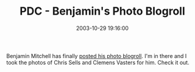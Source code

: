 ﻿---
layout: post
title: "PDC - Benjamin's Photo Blogroll"
comments: false
date: 2003-10-29 19:16:00
updated: 2004-05-02 14:34:00
categories:
 - Community
subtext-id: f81bba6a-8c24-43d1-b767-1a5f1d46e2fe
alias: /blog/PDC---Benjamins-Photo-Blogroll.aspx
---


Benjamin Mitchell has finally [posted his photo blogroll](http://benjaminm.net/PDCPhotoBlogRoll.html). I'm in there and I took the photos of Chris Sells and Clemens Vasters for him. Check it out.
